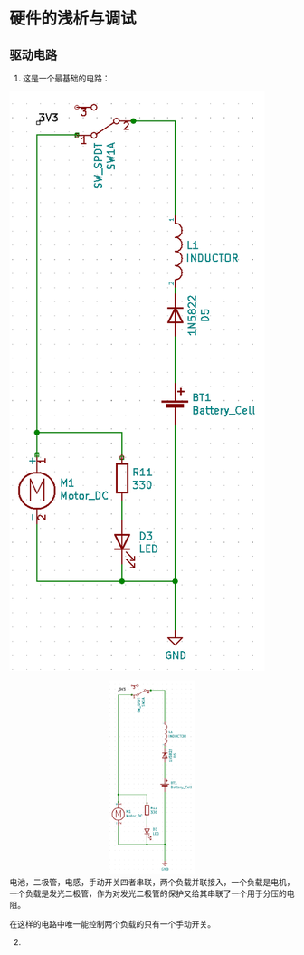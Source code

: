 # 硬件的浅析与调试

## 驱动电路

1. 这是一个最基础的电路：

![](../assets/Triode-Car-Sch1.png)
<div align=center><img src="../assets/Triode-Car-Sch1.png" width="30%"></div>
电池，二极管，电感，手动开关四者串联，两个负载并联接入，一个负载是电机，一个负载是发光二极管，作为对发光二极管的保护又给其串联了一个用于分压的电阻。

在这样的电路中唯一能控制两个负载的只有一个手动开关。

2. 